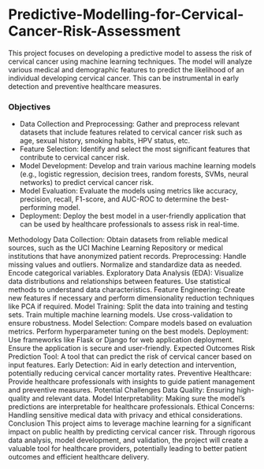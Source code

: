 # Predictive-Modelling-for-Cervical-Cancer-Risk-Assessment
This project focuses on developing a predictive model to assess the risk of cervical cancer using machine learning techniques. The model will analyze various medical and demographic features to predict the likelihood of an individual developing cervical cancer. This can be instrumental in early detection and preventive healthcare measures.

<h3>Objectives</h3>
<ul>
<li>Data Collection and Preprocessing: Gather and preprocess relevant datasets that include features related to cervical cancer risk such as age, sexual history, smoking habits, HPV status, etc.</li>
<li>Feature Selection: Identify and select the most significant features that contribute to cervical cancer risk.</li>
<li>Model Development: Develop and train various machine learning models (e.g., logistic regression, decision trees, random forests, SVMs, neural networks) to predict cervical cancer risk.</li>
<li>Model Evaluation: Evaluate the models using metrics like accuracy, precision, recall, F1-score, and AUC-ROC to determine the best-performing model.</li>
<li>Deployment: Deploy the best model in a user-friendly application that can be used by healthcare professionals to assess risk in real-time.</li>
  </ul>
Methodology
Data Collection: Obtain datasets from reliable medical sources, such as the UCI Machine Learning Repository or medical institutions that have anonymized patient records.
Preprocessing:
Handle missing values and outliers.
Normalize and standardize data as needed.
Encode categorical variables.
Exploratory Data Analysis (EDA):
Visualize data distributions and relationships between features.
Use statistical methods to understand data characteristics.
Feature Engineering: Create new features if necessary and perform dimensionality reduction techniques like PCA if required.
Model Training:
Split the data into training and testing sets.
Train multiple machine learning models.
Use cross-validation to ensure robustness.
Model Selection:
Compare models based on evaluation metrics.
Perform hyperparameter tuning on the best models.
Deployment:
Use frameworks like Flask or Django for web application deployment.
Ensure the application is secure and user-friendly.
Expected Outcomes
Risk Prediction Tool: A tool that can predict the risk of cervical cancer based on input features.
Early Detection: Aid in early detection and intervention, potentially reducing cervical cancer mortality rates.
Preventive Healthcare: Provide healthcare professionals with insights to guide patient management and preventive measures.
Potential Challenges
Data Quality: Ensuring high-quality and relevant data.
Model Interpretability: Making sure the model’s predictions are interpretable for healthcare professionals.
Ethical Concerns: Handling sensitive medical data with privacy and ethical considerations.
Conclusion
This project aims to leverage machine learning for a significant impact on public health by predicting cervical cancer risk. Through rigorous data analysis, model development, and validation, the project will create a valuable tool for healthcare providers, potentially leading to better patient outcomes and efficient healthcare delivery.







